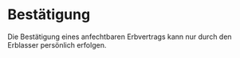 # Bestätigung

Die Bestätigung eines anfechtbaren Erbvertrags kann nur durch den Erblasser persönlich erfolgen. 

